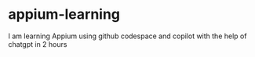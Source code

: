 # appium-learning
I am learning Appium using github codespace and copilot with the help of chatgpt in 2 hours
